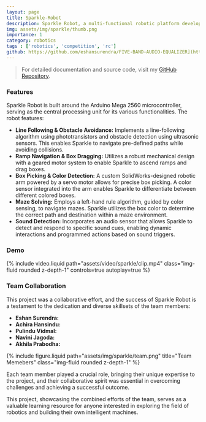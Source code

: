 ```yaml
---
layout: page
title: Sparkle-Robot
description: Sparkle Robot, a multi-functional robotic platform developed for the EN2533: Robot Design and Competition.  Sparkle demonstrates advanced robotic capabilities through a combination of hardware and software components, showcasing a blend of mechanical design, control algorithms, and sensory perception.
img: assets/img/sparkle/thumb.png
importance: 1
category: robotics
tags : ['robotics', 'competition', 'rc']
github: https://github.com/eshansurendra/FIVE-BAND-AUDIO-EQUALIZER](https://github.com/eshansurendra/Sparkle-Robot
---
```


> For detailed documentation and source code, visit my [GitHub Repository](https://github.com/eshansurendra/Sparkle-Robot).

### Features

Sparkle Robot is built around the Arduino Mega 2560 microcontroller, serving as the central processing unit for its various functionalities. The robot features:

* **Line Following & Obstacle Avoidance:** Implements a line-following algorithm using phototransistors and obstacle detection using ultrasonic sensors. This enables Sparkle to navigate pre-defined paths while avoiding collisions.
* **Ramp Navigation & Box Dragging:** Utilizes a robust mechanical design with a geared motor system to enable Sparkle to ascend ramps and drag boxes.  
* **Box Picking & Color Detection:** A custom SolidWorks-designed robotic arm powered by a servo motor allows for precise box picking. A color sensor integrated into the arm enables Sparkle to differentiate between different colored boxes.
* **Maze Solving:** Employs a left-hand rule algorithm, guided by color sensing, to navigate mazes. Sparkle utilizes the box color to determine the correct path and destination within a maze environment.
* **Sound Detection:**  Incorporates an audio sensor that allows Sparkle to detect and respond to specific sound cues, enabling dynamic interactions and programmed actions based on sound triggers. 

### Demo

<div class="row">
    <div class="col-sm mt-3 mt-md-0">
        {% include video.liquid path="assets/video/sparkle/clip.mp4" class="img-fluid rounded z-depth-1" controls=true autoplay=true %}
    </div>
</div>

### Team Collaboration

This project was a collaborative effort, and the success of Sparkle Robot is a testament to the dedication and diverse skillsets of the team members:

* **Eshan Surendra:** 
* **Achira Hansindu:**
* **Pulindu Vidmal:** 
* **Navini Jagoda:**
* **Akhila Prabodha:**

<div class="row">
    <div class="col-sm mt-3 mt-md-0">
        {% include figure.liquid path="assets/img/sparkle/team.png" title="Team Memebers" class="img-fluid rounded z-depth-1" %}
    </div>
</div>

Each team member played a crucial role, bringing their unique expertise to the project, and their collaborative spirit was essential in overcoming challenges and achieving a successful outcome. 

This project, showcasing the combined efforts of the team, serves as a valuable learning resource for anyone interested in exploring the field of robotics and building their own intelligent machines. 
